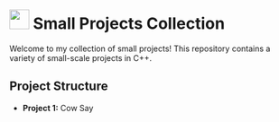 # <img src="https://cdn.jsdelivr.net/gh/devicons/devicon@latest/icons/python/python-original.svg" width = "35" /> Small Projects Collection
Welcome to my collection of small projects! This repository contains a variety of small-scale projects in C++.

## Project Structure
<ul>
  <li><b>Project 1:</b> Cow Say</li>
</ul>
